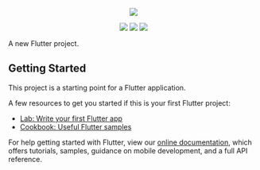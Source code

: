 

<p align="center">
  <img src="https://user-images.githubusercontent.com/24442087/139295097-f4613c69-015f-4845-8f1e-51e03c520973.png">
</p>


<p align="center">
  <img src="https://img.shields.io/github/last-commit/Arthurcn96/payflow?logo=github&style=for-the-badge">
  <img src="https://img.shields.io/github/repo-size/Arthurcn96/payflow?style=for-the-badge&logo=appveyor">
  <img src="https://img.shields.io/badge/Status-Finalizando-red?style=for-the-badge&logo=appveyor">
</p>

A new Flutter project.

## Getting Started

This project is a starting point for a Flutter application.

A few resources to get you started if this is your first Flutter project:

- [Lab: Write your first Flutter app](https://flutter.dev/docs/get-started/codelab)
- [Cookbook: Useful Flutter samples](https://flutter.dev/docs/cookbook)

For help getting started with Flutter, view our
[online documentation](https://flutter.dev/docs), which offers tutorials,
samples, guidance on mobile development, and a full API reference.
